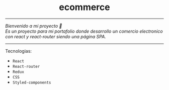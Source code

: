 <h1 align="center">ecommerce</h1>

---

_Bienvenido a mi proyecto 👋<br /> Es un proyecto para mi portafolio donde desarrollo un comercio electronico con react y react-router siendo una página SPA._

---
 
Tecnologias:
- `React`
- `React-router`
- `Redux`
- `CSS`
- `Styled-components`
